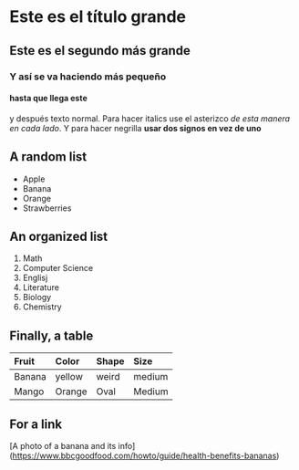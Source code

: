 # Este es el título grande 
## Este es el segundo más grande
### Y así se va haciendo más pequeño 
#### hasta que llega este 

y después texto normal. Para hacer italics use el asterizco *de esta manera en cada lado*. Y para hacer negrilla **usar dos signos en vez de uno**

## A random list 
- Apple
- Banana
- Orange
- Strawberries
## An organized list 
1. Math
2. Computer Science
3. Englisj
4. Literature
5. Biology
6. Chemistry
## Finally, a table 
|Fruit|Color|Shape|Size|
|:----|:----|:----|:---|
|Banana|yellow|weird|medium|
|Mango|Orange|Oval|Medium|
## For a link
[A photo of a banana and its info] (https://www.bbcgoodfood.com/howto/guide/health-benefits-bananas)
